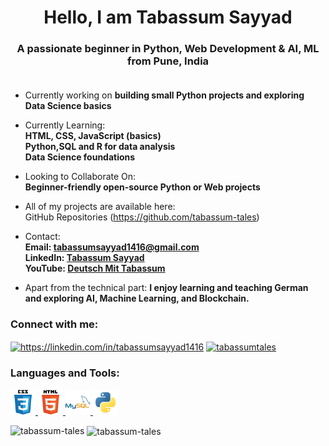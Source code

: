 <h1 align="center">Hello, I am Tabassum Sayyad</h1>
<h3 align="center">A passionate beginner in Python, Web Development & AI, ML from Pune, India <br><br></h3>

- Currently working on **building small Python projects and exploring Data Science basics <br>**

- Currently Learning:<br> **HTML, CSS, JavaScript (basics) <br> Python,SQL and R for data analysis <br> Data Science foundations <br>**

- Looking to Collaborate On: <br> **Beginner-friendly open-source Python or Web projects <br>**

- All of my projects are available here:<br> GitHub Repositories (https://github.com/tabassum-tales) 

- Contact:<br> **Email: tabassumsayyad1416@gmail.com <br> LinkedIn: [Tabassum Sayyad](https://linkedin.com/in/tabassumsayyad1416) <br> YouTube: [Deutsch Mit Tabassum](https://youtube.com/@GermanWithTabassum) <br>**

- Apart from the technical part: **I enjoy learning and teaching German and exploring AI, Machine Learning, and Blockchain.**

<h3 align="left">Connect with me:</h3>
<p align="left">
<a href="https://linkedin.com/in/https://linkedin.com/in/tabassumsayyad1416" target="blank"><img align="center" src="https://raw.githubusercontent.com/rahuldkjain/github-profile-readme-generator/master/src/images/icons/Social/linked-in-alt.svg" alt="https://linkedin.com/in/tabassumsayyad1416" height="30" width="40" /></a>
<a href="https://kaggle.com/tabassumtales" target="blank"><img align="center" src="https://raw.githubusercontent.com/rahuldkjain/github-profile-readme-generator/master/src/images/icons/Social/kaggle.svg" alt="tabassumtales" height="30" width="40" /></a>
</p>

<h3 align="left">Languages and Tools:</h3>
<p align="left"> <a href="https://www.w3schools.com/css/" target="_blank" rel="noreferrer"> <img src="https://raw.githubusercontent.com/devicons/devicon/master/icons/css3/css3-original-wordmark.svg" alt="css3" width="40" height="40"/> </a> <a href="https://www.w3.org/html/" target="_blank" rel="noreferrer"> <img src="https://raw.githubusercontent.com/devicons/devicon/master/icons/html5/html5-original-wordmark.svg" alt="html5" width="40" height="40"/> </a> <a href="https://www.mysql.com/" target="_blank" rel="noreferrer"> <img src="https://raw.githubusercontent.com/devicons/devicon/master/icons/mysql/mysql-original-wordmark.svg" alt="mysql" width="40" height="40"/> </a> <a href="https://www.python.org" target="_blank" rel="noreferrer"> <img src="https://raw.githubusercontent.com/devicons/devicon/master/icons/python/python-original.svg" alt="python" width="40" height="40"/> </a> </p>

<p><img align="left" src="https://github-readme-stats.vercel.app/api/top-langs?username=tabassum-tales&show_icons=true&locale=en&layout=compact" alt="tabassum-tales" /></p>

<p>&nbsp;<img align="center" src="https://github-readme-stats.vercel.app/api?username=tabassum-tales&show_icons=true&locale=en" alt="tabassum-tales" /></p>
